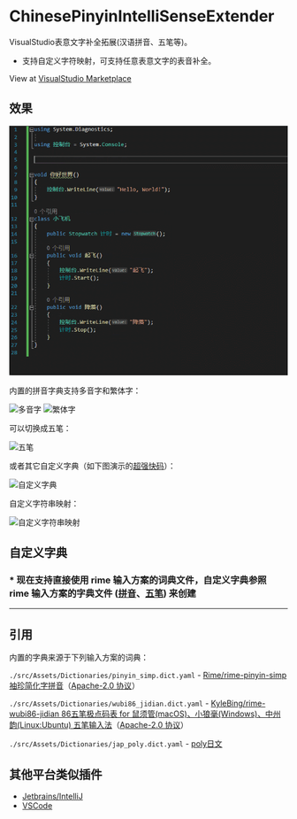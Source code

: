 ﻿# ChinesePinyinIntelliSenseExtender

VisualStudio表意文字补全拓展(汉语拼音、五笔等)。

- 支持自定义字符映射，可支持任意表意文字的表音补全。

View at [VisualStudio Marketplace](https://marketplace.visualstudio.com/items?itemName=stratos.ChinesePinyinIntelliSenseExtender)

## 效果

![example.gif](./assets/example.gif)

内置的拼音字典支持多音字和繁体字：

![多音字](./assets/duoyinzi.gif)
![繁体字](./assets/fantizi.gif)

可以切换成五笔：

![五笔](./assets/wubi.gif)

或者其它自定义字典（如下图演示的[超强快码](https://github.com/whjiang/cqeb)）：

![自定义字典](./assets/custom_dict.gif)

自定义字符串映射：

![自定义字符串映射](./assets/custom_string_map.png)

## 自定义字典

### * 现在支持直接使用 rime 输入方案的词典文件，自定义字典参照 rime 输入方案的字典文件 ([拼音](https://github.com/rime/rime-pinyin-simp/blob/master/pinyin_simp.dict.yaml)、[五笔](https://github.com/KyleBing/rime-wubi86-jidian/blob/master/wubi86_jidian.dict.yaml)) 来创建

---------------------

## 引用

内置的字典来源于下列输入方案的词典：

`./src/Assets/Dictionaries/pinyin_simp.dict.yaml` - [Rime/rime-pinyin-simp 袖珍简化字拼音](https://github.com/rime/rime-pinyin-simp)（[Apache-2.0 协议](https://github.com/rime/rime-pinyin-simp/blob/master/LICENSE)）

`./src/Assets/Dictionaries/wubi86_jidian.dict.yaml` - [KyleBing/rime-wubi86-jidian 86五笔极点码表 for 鼠须管(macOS)、小狼毫(Windows)、中州韵(Linux:Ubuntu) 五笔输入法](https://github.com/KyleBing/rime-wubi86-jidian)（[Apache-2.0 协议](https://github.com/KyleBing/rime-wubi86-jidian/blob/master/LICENSE)）

`./src/Assets/Dictionaries/jap_poly.dict.yaml` - [poly日文](https://github.com/biopolyhedron/rime-jap-poly)

## 其他平台类似插件

* [Jetbrains/IntelliJ](https://github.com/tuchg/ChinesePinyin-CodeCompletionHelper)
* [VSCode](https://gitee.com/Program-in-Chinese/vscode_Chinese_Input_Assistant)

